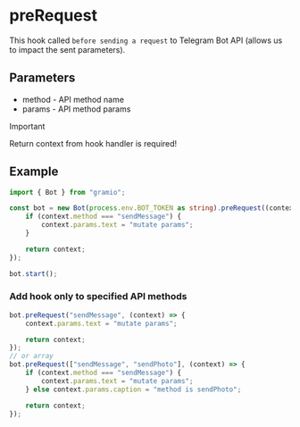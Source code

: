 # preRequest

This hook called `before sending a request` to Telegram Bot API (allows us to impact the sent parameters).

## Parameters

-   method - API method name
-   params - API method params

> [!IMPORTANT]
> Return context from hook handler is required!

## Example

```ts twoslash
import { Bot } from "gramio";

const bot = new Bot(process.env.BOT_TOKEN as string).preRequest((context) => {
    if (context.method === "sendMessage") {
        context.params.text = "mutate params";
    }

    return context;
});

bot.start();
```

### Add hook only to specified API methods

```ts
bot.preRequest("sendMessage", (context) => {
    context.params.text = "mutate params";

    return context;
});
// or array
bot.preRequest(["sendMessage", "sendPhoto"], (context) => {
    if (context.method === "sendMessage") {
        context.params.text = "mutate params";
    } else context.params.caption = "method is sendPhoto";

    return context;
});
```
